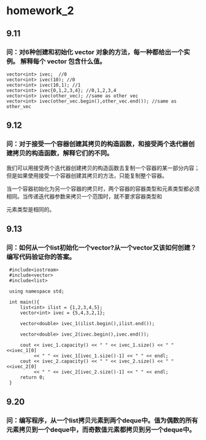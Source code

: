 # homework_2
## 9.11 
### 问：对6种创建和初始化 vector 对象的方法，每一种都给出一个实例。 解释每个 vector 包含什么值。
    vector<int> ivec;  //0
    vector<int> ivec(10); //0 
    vector<int> ivec(10,1); //1
    vector<int> ivec{0,1,2,3,4}; //0,1,2,3,4
    vector<int> ivec(other_vec); //same as other vec
    vector<int> ivec(other_vec.begin(),other_vec.end()); //same as other_vec
## 9.12 
### 问：对于接受一个容器创建其拷贝的构造函数，和接受两个迭代器创建拷贝的构造函数，解释它们的不同。
我们可以用接受两个迭代器创建拷贝的构造函数去复制一个容器的某一部分内容；但是如果使用接受一个容器创建其拷贝的方法，只能复制整个容器。

当一个容器初始化为另一个容器的拷贝时，两个容器的容器类型和元素类型都必须相同。当传递迭代器参数来拷贝一个范围时，就不要求容器类型和

元素类型是相同的。

## 9.13
### 问：如何从一个list<int>初始化一个vector<double>?从一个vector<int>又该如何创建？编写代码验证你的答案。

     #include<iostream>
     #include<vector>
     #include<list>

     using namespace std;

     int main(){
         list<int> ilist = {1,2,3,4,5};
         vector<int> ivec = {5,4,3,2,1};
  
         vector<double> ivec_1(ilist.begin(),ilist.end());

         vector<double> ivec_2(ivec.begin(),ivec.end());

         cout << ivec_1.capacity() << " " << ivec_1.size() << " " <<ivec_1[0]  
              << " " << ivec_1[ivec_1.size()-1] << " " << endl;
         cout << ivec_2.capacity() << " " << ivec_2.size() << " " <<ivec_2[0]
              << " " << ivec_2[ivec_2.size()-1] << " " << endl;
         return 0;
     }

## 9.20
### 问：编写程序，从一个list<int>拷贝元素到两个deque中。值为偶数的所有元素拷贝到一个deque中，而奇数值元素都拷贝到另一个deque中。  
  
